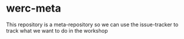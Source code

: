 # werc-meta
This repository is a meta-repository so we can use the issue-tracker to track what we want to do in the workshop
